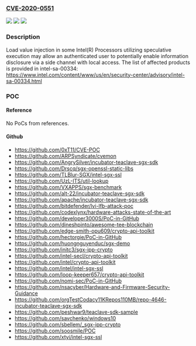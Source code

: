 ### [CVE-2020-0551](https://cve.mitre.org/cgi-bin/cvename.cgi?name=CVE-2020-0551)
![](https://img.shields.io/static/v1?label=Product&message=Intel(R)%20Processors%20Load%20Value%20Injection&color=blue)
![](https://img.shields.io/static/v1?label=Version&message=See%20advisory%20https%3A%2F%2Fwww.intel.com%2Fcontent%2Fwww%2Fus%2Fen%2Fsecurity-center%2Fadvisory%2Fintel-sa-00334.html%20&color=brightgreen)
![](https://img.shields.io/static/v1?label=Vulnerability&message=Information%20Disclosure&color=brightgreen)

### Description

Load value injection in some Intel(R) Processors utilizing speculative execution may allow an authenticated user to potentially enable information disclosure via a side channel with local access. The list of affected products is provided in intel-sa-00334: https://www.intel.com/content/www/us/en/security-center/advisory/intel-sa-00334.html

### POC

#### Reference
No PoCs from references.

#### Github
- https://github.com/0xT11/CVE-POC
- https://github.com/ARPSyndicate/cvemon
- https://github.com/AngrySilver/incubator-teaclave-sgx-sdk
- https://github.com/Drscq/sgx-openssl-static-libs
- https://github.com/TLBlur-SGX/intel-sgx-ssl
- https://github.com/UzL-ITS/util-lookup
- https://github.com/VXAPPS/sgx-benchmark
- https://github.com/alt-22/incubator-teaclave-sgx-sdk
- https://github.com/apache/incubator-teaclave-sgx-sdk
- https://github.com/bitdefender/lvi-lfb-attack-poc
- https://github.com/codexlynx/hardware-attacks-state-of-the-art
- https://github.com/developer3000S/PoC-in-GitHub
- https://github.com/dineshpinto/awesome-tee-blockchain
- https://github.com/edge-smith-opu609/crypto-api-toolkit
- https://github.com/hectorgie/PoC-in-GitHub
- https://github.com/huongnguyenduc/sgx-demo
- https://github.com/initc3/sgx-ipp-crypto
- https://github.com/intel-secl/crypto-api-toolkit
- https://github.com/intel/crypto-api-toolkit
- https://github.com/intel/intel-sgx-ssl
- https://github.com/loop-keeper657/crypto-api-toolkit
- https://github.com/nomi-sec/PoC-in-GitHub
- https://github.com/nsacyber/Hardware-and-Firmware-Security-Guidance
- https://github.com/orgTestCodacy11KRepos110MB/repo-4646-incubator-teaclave-sgx-sdk
- https://github.com/peshwar9/teaclave-sdk-sample
- https://github.com/savchenko/windows10
- https://github.com/sbellem/_sgx-ipp-crypto
- https://github.com/soosmile/POC
- https://github.com/xtyi/intel-sgx-ssl

